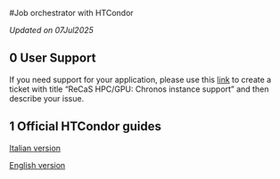 #Job orchestrator with HTCondor

*Updated on 07Jul2025*

## 0 User Support
If you need support for your application, please use this [link](https://www.recas-bari.it/index.php/en/recas-bari-servizi-en/support-request) to create a ticket with title “ReCaS HPC/GPU: Chronos instance support” and then describe your issue.

## 1 Official HTCondor guides

[Italian version](https://www.recas-bari.it/images/manuali/ITAManualeHTCondor.pdf)


[English version](https://www.recas-bari.it/images/manuali/EN_ManualeHTCondor.pdf)